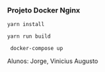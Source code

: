 ### Projeto Docker Nginx

```
yarn install
```


```
yarn run build
```


```
 docker-compose up
```  
Alunos: Jorge, Vinicius Augusto
